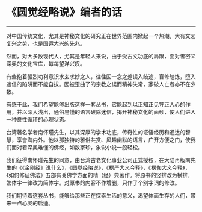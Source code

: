 # 《圆觉经略说》编者的话

------

对中国传统文化，尤其是神秘文化的研究正在世界范围内掀起一个热潮，大有文艺复兴之势，也是国运大兴的先兆。

然而，对大多数现代人，尤其是年轻人来说，由于受古文功底的局限，面对者密义深奥的文化宝库，每每望洋兴叹。

有些抱着强烈功利意识求玄求妙之人，往往因一念之差误入歧途，盲修瞎炼，堕入迷信的陷阱而不能自拔。因被歪曲了的宗教之误而精神失常，家破人亡者亦不在少数。

有感于此，我们希望能够出版这样一套丛书，它能起到以正知正见导正人心的作用，并以深入浅出，通俗易懂的语言破除迷信，揭开神秘文化的面纱，使人们进入一种良性循环的心理状态。

台湾著名学者南怀瑾先生，以其深厚的学术功底，传奇性的证悟经历和通达的智慧，享誉海内外。他以那独特的雅俗共赏、风趣幽默的语言，广开方便之门，使我们面对着深奥难懂的佛经，如数家珍，象说小说一般轻松。

我们征得南怀瑾先生的同意，由台湾古老文化事业公司正式授权，在大陆再版南先生的《《金刚经》说什么》，《圆觉经略说》，《楞严大义今释》，《楞伽大义今释》，《如何修证佛法》五部有关佛学方面的精（经）典著作。将原书的竖排改为横排，繁体字一律改为简体字。对原书的内容不作增删，只作了个别字词的修改。

我们期待着这套丛书，能够给那些正在探索生活的意义，渴望体面生存的人们，带来一点心灵的启迪。

